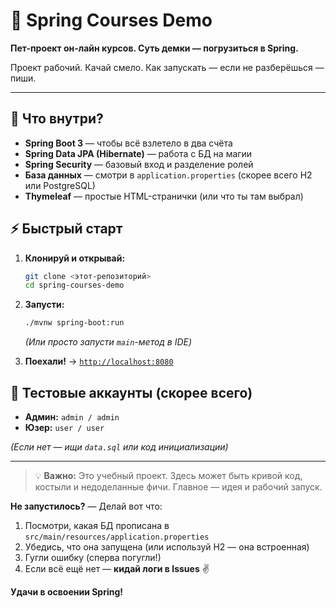 # 🚀 Spring Courses Demo

**Пет-проект он-лайн курсов. Суть демки — погрузиться в Spring.**

Проект рабочий. Качай смело. Как запускать — если не разберёшься — пиши.

---

## 🧾 Что внутри?

*   **Spring Boot 3** — чтобы всё взлетело в два счёта
*   **Spring Data JPA (Hibernate)** — работа с БД на магии
*   **Spring Security** — базовый вход и разделение ролей
*   **База данных** — смотри в `application.properties` (скорее всего H2 или PostgreSQL)
*   **Thymeleaf** — простые HTML-странички (или что ты там выбрал)

## ⚡ Быстрый старт

1.  **Клонируй и открывай:**
    ```bash
    git clone <этот-репозиторий>
    cd spring-courses-demo
    ```
2.  **Запусти:**
    ```bash
    ./mvnw spring-boot:run
    ```
    *(Или просто запусти `main`-метод в IDE)*

3.  **Поехали!** -> [`http://localhost:8080`](http://localhost:8080)

## 🔐 Тестовые аккаунты (скорее всего)

*   **Админ:** `admin / admin`
*   **Юзер:** `user / user`

*(Если нет — ищи `data.sql` или код инициализации)*

---

> 💡 **Важно:** Это учебный проект. Здесь может быть кривой код, костыли и недоделанные фичи. Главное — идея и рабочий запуск.

**Не запустилось?** — Делай вот что:
1.  Посмотри, какая БД прописана в `src/main/resources/application.properties`
2.  Убедись, что она запущена (или используй H2 — она встроенная)
3.  Гугли ошибку (сперва погугли!)
4.  Если всё ещё нет — **кидай логи в Issues** ✌️

**Удачи в освоении Spring!** 
